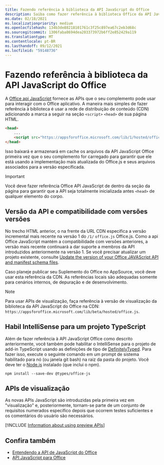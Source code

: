 ```yaml
---
title: Fazendo referência à biblioteca da API JavaScript do Office
description: Saiba como fazer referência à biblioteca Office da API JavaScript e as definições de tipo no seu complemento.
ms.date: 02/18/2021
ms.localizationpriority: medium
ms.openlocfilehash: 134b3de88218101761c3f25c897ea67c2eb3d68c
ms.sourcegitcommit: 1306faba8694dea203373972b6ff2e852429a119
ms.translationtype: MT
ms.contentlocale: pt-BR
ms.lasthandoff: 09/12/2021
ms.locfileid: "59148736"
---
```

# <a name="referencing-the-office-javascript-api-library"></a>Fazendo referência à biblioteca da API JavaScript do Office

A [Office api JavaScript](../reference/javascript-api-for-office.md) fornece as APIs que o seu complemento pode usar para interagir com o Office aplicativo. A maneira mais simples de fazer referência à biblioteca é usar a rede de distribuição de conteúdo (CDN) adicionando a marca a seguir na seção `<script>` `<head>` de sua página HTML.

```html
<head>
    ...
    <script src="https://appsforoffice.microsoft.com/lib/1/hosted/office.js" type="text/javascript"></script>
</head>
```

Isso baixará e armazenará em cache os arquivos da API JavaScript Office primeira vez que o seu complemento for carregado para garantir que ele está usando a implementação mais atualizada do Office.js e seus arquivos associados para a versão especificada.

> [!IMPORTANT]
> Você deve fazer referência Office API JavaScript de dentro da seção da página para garantir que a API seja totalmente inicializada antes `<head>` de qualquer elemento do corpo.

## <a name="api-versioning-and-backward-compatibility"></a>Versão da API e compatibilidade com versões versões

No trecho HTML anterior, o na frente da URL CDN especifica a versão incremental mais recente na versão 1 do `/1/` `office.js` Office.js. Como a api Office JavaScript mantém a compatibilidade com versões anteriores, a versão mais recente continuará a dar suporte a membros da API introduzidos anteriormente na versão 1. Se você precisar atualizar um projeto existente, consulte [Update the version of your Office JAVAScript API and manifest schema files](update-your-javascript-api-for-office-and-manifest-schema-version.md). 

Caso planeje publicar seu Suplemento do Office no AppSource, você deve usar esta referência da CDN. As referências locais são adequadas somente para cenários internos, de depuração e de desenvolvimento.

> [!NOTE]
> Para usar APIs de visualização, faça referência à versão de visualização da biblioteca da API JavaScript do Office na CDN: `https://appsforoffice.microsoft.com/lib/beta/hosted/office.js`.

## <a name="enabling-intellisense-for-a-typescript-project"></a>Habil IntelliSense para um projeto TypeScript

Além de fazer referência à API JavaScript Office como descrito anteriormente, você também pode habilitar o IntelliSense para o projeto de add-in TypeScript usando as definições de tipo de [DefinitelyTyped](https://github.com/DefinitelyTyped/DefinitelyTyped/tree/master/types/office-js). Para fazer isso, execute o seguinte comando em um prompt de sistema habilitado para nó (ou janela git bash) na raiz da pasta do projeto. Você deve ter o [Node.js](https://nodejs.org) instalado (que inclui o npm).

```command&nbsp;line
npm install --save-dev @types/office-js
```

## <a name="preview-apis"></a>APIs de visualização

As novas APIs JavaScript são introduzidas pela primeira vez em "visualização" e, posteriormente, tornam-se parte de um conjunto de requisitos numerados específico depois que ocorrem testes suficientes e os comentários do usuário são necessários.

[!INCLUDE [Information about using preview APIs](../includes/using-preview-apis-host.md)]

## <a name="see-also"></a>Confira também

- [Entendendo a API de JavaScript do Office](understanding-the-javascript-api-for-office.md)
- [API JavaScript para Office](../reference/javascript-api-for-office.md)
